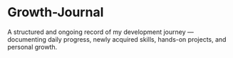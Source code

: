 # Growth-Journal
A structured and ongoing record of my development journey — documenting daily progress, newly acquired skills, hands-on projects, and personal growth.
